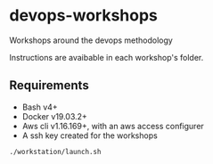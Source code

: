 # devops-workshops

Workshops around the devops methodology  

Instructions are avaibable in each workshop's folder.


## Requirements

* Bash v4+
* Docker v19.03.2+
* Aws cli v1.16.169+, with an aws access configurer
* A ssh key created for the workshops

```
./workstation/launch.sh
```
